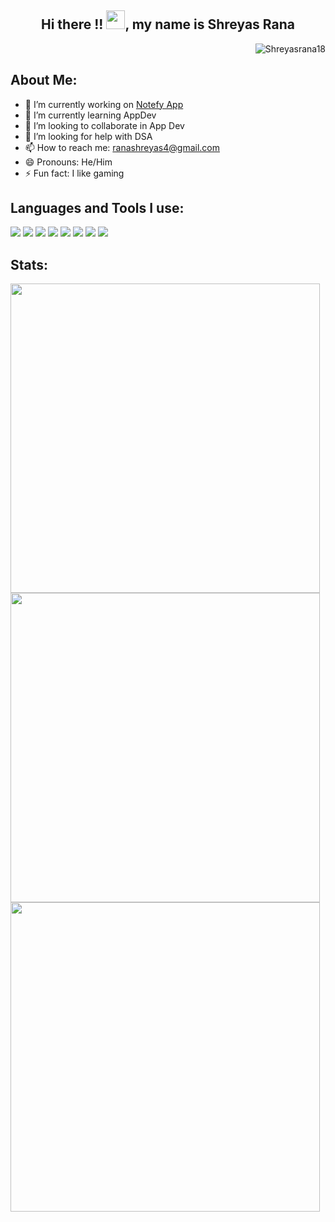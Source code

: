 <h2 align = "center"> Hi there !! <img src="https://raw.githubusercontent.com/MartinHeinz/MartinHeinz/master/wave.gif" width="30px">, my name is Shreyas Rana</h2>
<p align="right"> <img src="https://komarev.com/ghpvc/?username=Shreyasrana18" alt="Shreyasrana18" /> </p>





 ## About Me:
- 🔭 I’m currently working on <a href="https://github.com/Shreyasrana18/notefy/tree/main/App">Notefy App</a>
- 🌱 I’m currently learning AppDev 
- 👯 I’m looking to collaborate in App Dev
- 🤔 I’m looking for help with DSA
- 📫 How to reach me: ranashreyas4@gmail.com
- 😄 Pronouns: He/Him
- ⚡ Fun fact: I like gaming


## Languages and Tools I use:

<img src="https://img.icons8.com/color/48/000000/c-programming.png"/> <img src="https://img.icons8.com/color/48/000000/c-plus-plus-logo.png"/> 
<img src="https://img.icons8.com/color/48/000000/flutter.png"/> <img src="https://img.icons8.com/color/48/000000/dart.png"/> <img src="https://img.icons8.com/color/48/000000/firebase.png"/> <img src="https://img.icons8.com/color/48/000000/git.png"/> <img src="https://img.icons8.com/fluency/48/000000/github.png"/> <img src="https://img.icons8.com/color/48/000000/visual-studio-code-2019.png"/> 

## Stats: 
<img width="495px" src="https://github-readme-stats.vercel.app/api?username=Shreyasrana18&show_icons=true&theme=radical&hide_border=false&include_all_commits=true&hide_title=false" /> 
<img width="495px" src="https://github-readme-stats.vercel.app/api/top-langs/?username=Shreyasrana18&layout=compact&theme=radical&hide_border=false&hide_title=true" />
<img width ="495px" src="https://github-readme-streak-stats.herokuapp.com/?user=Shreyasrana18&theme=radical"/>
